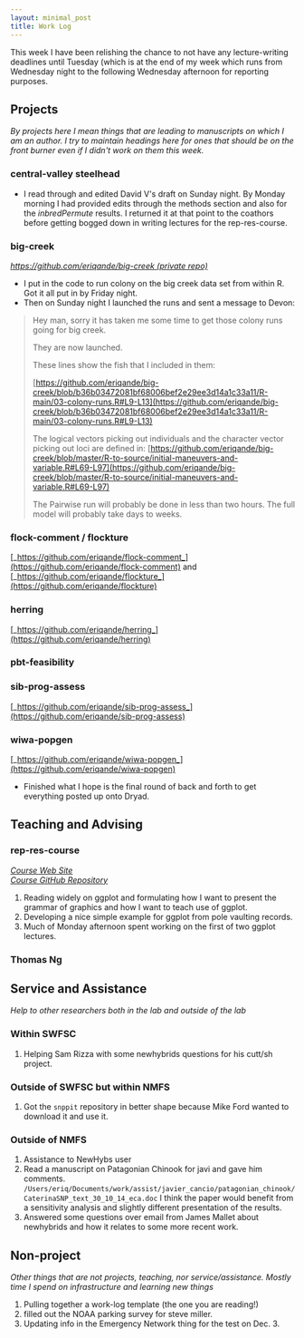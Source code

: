 ```yaml
---
layout: minimal_post
title: Work Log
---
```


This week I have been relishing the chance to not have any lecture-writing
deadlines until Tuesday (which is at the end of my week which runs from 
Wednesday night to the following Wednesday afternoon for reporting purposes.


## Projects

_By projects here I mean things that are leading to manuscripts on which I am an author.
I try to maintain headings here for ones that should be on the front burner even if I didn't
work on them this week._


### central-valley steelhead

* I read through and edited David V's draft on Sunday night.  By Monday morning I had provided edits through the methods section
and also for the _inbredPermute_ results.  I returned it at that point to the coathors before getting bogged down in writing
lectures for the rep-res-course.



### big-creek
[_https://github.com/eriqande/big-creek (private repo)_](https://github.com/eriqande/big-creek)

* I put in the code to run colony on the big creek data set from within R.  Got it all
put in by Friday night.
* Then on Sunday night I launched the runs and sent a message to Devon:

> Hey man,
> sorry it has taken me some time to get those colony runs going for big creek.
> 
> They are now launched.
> 
> These lines show the fish that I included in them:
> 
> [https://github.com/eriqande/big-creek/blob/b36b03472081bf68006bef2e29ee3d14a1c33a11/R-main/03-colony-runs.R#L9-L13](https://github.com/eriqande/big-creek/blob/b36b03472081bf68006bef2e29ee3d14a1c33a11/R-main/03-colony-runs.R#L9-L13)
> 
> The logical vectors picking out individuals and the character vector picking out loci are defined in:
> [https://github.com/eriqande/big-creek/blob/master/R-to-source/initial-maneuvers-and-variable.R#L69-L97](https://github.com/eriqande/big-creek/blob/master/R-to-source/initial-maneuvers-and-variable.R#L69-L97)
> 
> The Pairwise run will probably be done in less than two hours.  The full model will probably take days to weeks.




### flock-comment / flockture
[_https://github.com/eriqande/flock-comment_](https://github.com/eriqande/flock-comment)
and [_https://github.com/eriqande/flockture_](https://github.com/eriqande/flockture)






### herring
[_https://github.com/eriqande/herring_](https://github.com/eriqande/herring)






### pbt-feasibility






### sib-prog-assess
[_https://github.com/eriqande/sib-prog-assess_](https://github.com/eriqande/sib-prog-assess)

### wiwa-popgen

[_https://github.com/eriqande/wiwa-popgen_](https://github.com/eriqande/wiwa-popgen)

* Finished what I hope is the final round of back and forth to get everything posted up onto Dryad.

## Teaching and Advising


### rep-res-course
[_Course Web Site_](http://eriqande.github.io/rep-res-web/)  
[_Course GitHub Repository_](https://github.com/eriqande/rep-res-course)

1. Reading widely on ggplot and formulating how I want to present the grammar of graphics
and how I want to teach use of ggplot.
2. Developing a nice simple example for ggplot from pole vaulting records.
3. Much of Monday afternoon spent working on the first of two ggplot lectures.




### Thomas Ng


## Service and Assistance
_Help to other researchers both in the lab and outside of the lab_


### Within SWFSC

1. Helping Sam Rizza with some newhybrids questions for his cutt/sh project.



### Outside of SWFSC but within NMFS

1. Got the `snppit` repository in better shape because Mike Ford wanted to download it
and use it.


### Outside of NMFS

1. Assistance to NewHybs user
2. Read a manuscript on Patagonian Chinook for javi and gave him comments.  `/Users/eriq/Documents/work/assist/javier_cancio/patagonian_chinook/CaterinaSNP_text_30_10_14_eca.doc`
I think the paper would benefit from a sensitivity analysis and slightly different
presentation of the results.
3. Answered some questions over email from James Mallet about newhybrids and how it relates to some more recent work.



## Non-project
_Other things that are not projects, teaching, nor service/assistance.  Mostly time I
spend on infrastructure and learning new things_

1. Pulling together a work-log template (the one you are reading!)
2. filled out the NOAA parking survey for steve miller.
3. Updating info in the Emergency Network thing for the test on Dec. 3.

